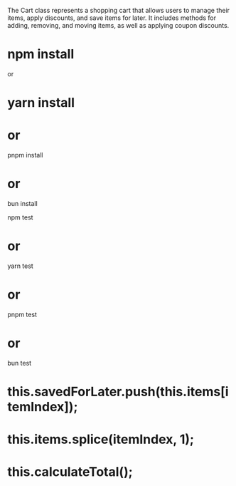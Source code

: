 The Cart class represents a shopping cart that allows users to manage their items, apply discounts, and save items for later. It includes methods for adding, removing, and moving items, as well as applying coupon discounts.

# npm install
 or
# yarn install
# or
pnpm install
# or
bun install

npm test
# or
yarn test
# or
pnpm test
# or
bun test 

# this.savedForLater.push(this.items[itemIndex]);
#    this.items.splice(itemIndex, 1);
#     this.calculateTotal();